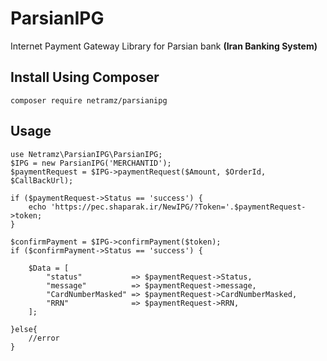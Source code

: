 # ParsianIPG
Internet Payment Gateway Library for Parsian bank **(Iran Banking System)**

Install Using Composer
------------

    composer require netramz/parsianipg
    
Usage
-----

    use Netramz\ParsianIPG\ParsianIPG;
    $IPG = new ParsianIPG('MERCHANTID');
    $paymentRequest = $IPG->paymentRequest($Amount, $OrderId, $CallBackUrl);

    if ($paymentRequest->Status == 'success') {
        echo 'https://pec.shaparak.ir/NewIPG/?Token='.$paymentRequest->token;
    }

    $confirmPayment = $IPG->confirmPayment($token);
    if ($confirmPayment->Status == 'success') {

        $Data = [
            "status"           => $paymentRequest->Status,
            "message"          => $paymentRequest->message,
            "CardNumberMasked" => $paymentRequest->CardNumberMasked,
            "RRN"              => $paymentRequest->RRN,
        ];
    
    }else{
        //error
    }
